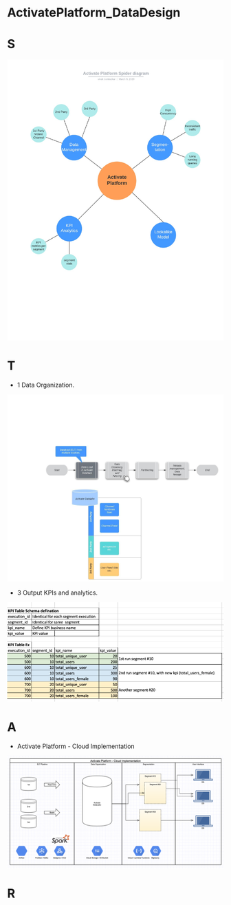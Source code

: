 # ActivatePlatform_DataDesign


# S
<img src="./pics/Activate Platform Spider diagram.jpeg"  />


# T

- 1 Data Organization.  
<img src="./pics/DataOrganization_DetailedFlowchart.jpeg"  />

- 3 Output KPIs and analytics.  
<img src="./pics/kpi_table.png"  />



# A

- Activate Platform - Cloud Implementation 
<img src="./pics/ActivatePlatform-CloudImplementation2.png"  />


# R
